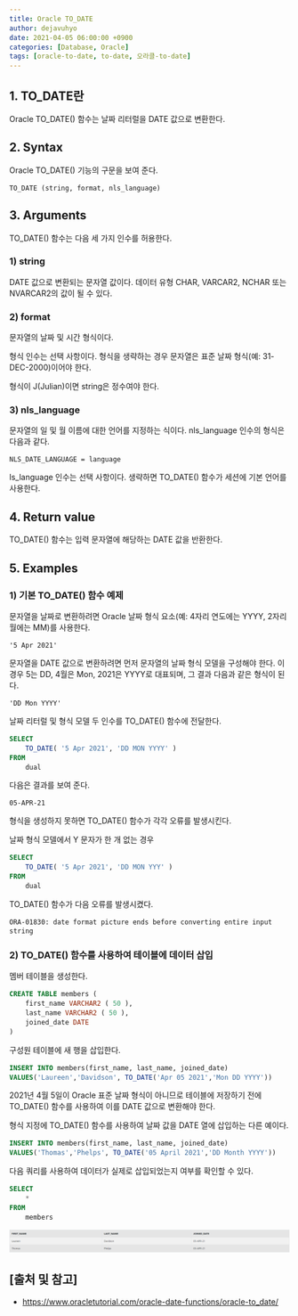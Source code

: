 ```yaml
---
title: Oracle TO_DATE
author: dejavuhyo
date: 2021-04-05 06:00:00 +0900
categories: [Database, Oracle]
tags: [oracle-to-date, to-date, 오라클-to-date]
---
```


## 1. TO_DATE란
Oracle TO_DATE() 함수는 날짜 리터럴을 DATE 값으로 변환한다.

## 2. Syntax
Oracle TO_DATE() 기능의 구문을 보여 준다.

```text
TO_DATE (string, format, nls_language)
```

## 3. Arguments
TO_DATE() 함수는 다음 세 가지 인수를 허용한다.

### 1) string
DATE 값으로 변환되는 문자열 값이다. 데이터 유형 CHAR, VARCAR2, NCHAR 또는 NVARCAR2의 값이 될 수 있다.

### 2) format
문자열의 날짜 및 시간 형식이다.

형식 인수는 선택 사항이다. 형식을 생략하는 경우 문자열은 표준 날짜 형식(예: 31-DEC-2000)이어야 한다.

형식이 J(Julian)이면 string은 정수여야 한다.

### 3) nls_language
문자열의 일 및 월 이름에 대한 언어를 지정하는 식이다. nls_language 인수의 형식은 다음과 같다.

```text
NLS_DATE_LANGUAGE = language
```

ls_language 인수는 선택 사항이다. 생략하면 TO_DATE() 함수가 세션에 기본 언어를 사용한다.

## 4. Return value
TO_DATE() 함수는 입력 문자열에 해당하는 DATE 값을 반환한다.

## 5. Examples

### 1) 기본 TO_DATE() 함수 예제
문자열을 날짜로 변환하려면 Oracle 날짜 형식 요소(예: 4자리 연도에는 YYYY, 2자리 월에는 MM)를 사용한다.

```text
'5 Apr 2021'
```

문자열을 DATE 값으로 변환하려면 먼저 문자열의 날짜 형식 모델을 구성해야 한다. 이 경우 5는 DD, 4월은 Mon, 2021은 YYYY로 대표되며, 그 결과 다음과 같은 형식이 된다.

```text
'DD Mon YYYY'
```

날짜 리터럴 및 형식 모델 두 인수를 TO_DATE() 함수에 전달한다.

```sql
SELECT
    TO_DATE( '5 Apr 2021', 'DD MON YYYY' )
FROM
    dual
```

다음은 결과를 보여 준다.

```text
05-APR-21
```

형식을 생성하지 못하면 TO_DATE() 함수가 각각 오류를 발생시킨다.

날짜 형식 모델에서 Y 문자가 한 개 없는 경우

```sql
SELECT
    TO_DATE( '5 Apr 2021', 'DD MON YYY' )
FROM
    dual
```

TO_DATE() 함수가 다음 오류를 발생시켰다.

```text
ORA-01830: date format picture ends before converting entire input string
```

### 2) TO_DATE() 함수를 사용하여 테이블에 데이터 삽입
멤버 테이블을 생성한다.

```sql
CREATE TABLE members (
    first_name VARCHAR2 ( 50 ),
    last_name VARCHAR2 ( 50 ),
    joined_date DATE
)
```

구성원 테이블에 새 행을 삽입한다.

```sql
INSERT INTO members(first_name, last_name, joined_date)
VALUES('Laureen','Davidson', TO_DATE('Apr 05 2021','Mon DD YYYY'))
```

2021년 4월 5일이 Oracle 표준 날짜 형식이 아니므로 테이블에 저장하기 전에 TO_DATE() 함수를 사용하여 이를 DATE 값으로 변환해야 한다.

형식 지정에 TO_DATE() 함수를 사용하여 날짜 값을 DATE 열에 삽입하는 다른 예이다.

```sql
INSERT INTO members(first_name, last_name, joined_date)
VALUES('Thomas','Phelps', TO_DATE('05 April 2021','DD Month YYYY'))
```

다음 쿼리를 사용하여 데이터가 실제로 삽입되었는지 여부를 확인할 수 있다.

```sql
SELECT
    *
FROM
    members
```

![to-date-function-example](/assets/img/2021-04-05-oracle-to-date/to-date-function-example.png)

## [출처 및 참고]
* <https://www.oracletutorial.com/oracle-date-functions/oracle-to_date/>
